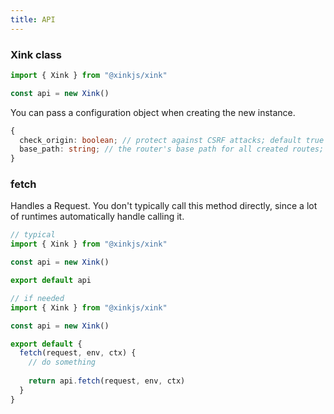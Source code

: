 ```yaml
---
title: API
---
```


### Xink class

```ts
import { Xink } from "@xinkjs/xink"

const api = new Xink()
```

You can pass a configuration object when creating the new instance.
```ts
{
  check_origin: boolean; // protect against CSRF attacks; default true
  base_path: string; // the router's base path for all created routes; default ''
}
```

### fetch

Handles a Request. You don't typically call this method directly, since a lot of runtimes automatically handle calling it.

```ts
// typical
import { Xink } from "@xinkjs/xink"

const api = new Xink()

export default api
```

```ts
// if needed
import { Xink } from "@xinkjs/xink"

const api = new Xink()

export default {
  fetch(request, env, ctx) {
    // do something
    
    return api.fetch(request, env, ctx)
  }
}
```
